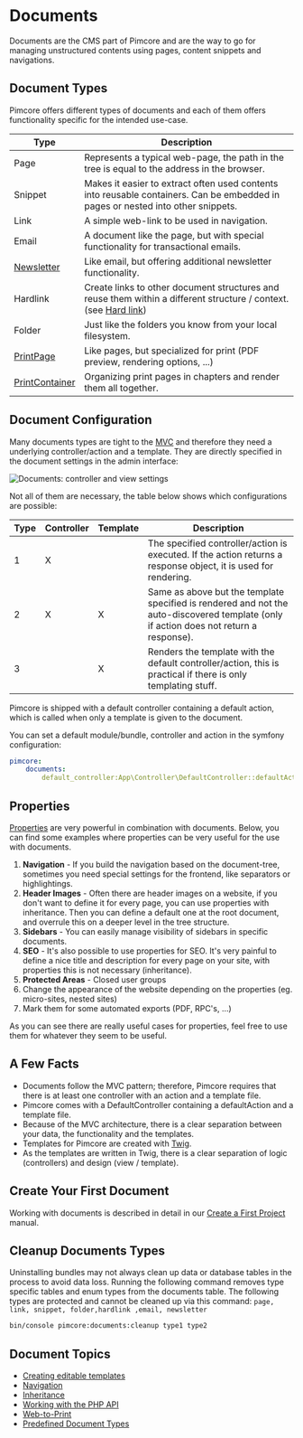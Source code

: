 # Documents
Documents are the CMS part of Pimcore and are the way to go for managing unstructured contents using pages, content snippets and navigations. 

## Document Types
Pimcore offers different types of documents and each of them offers functionality specific for the intended use-case. 

| Type           | Description                                                                                                                                                 | 
|----------------|-------------------------------------------------------------------------------------------------------------------------------------------------------------|
| Page           | Represents a typical web-page, the path in the tree is equal to the address in the browser.                                                                 |
| Snippet        | Makes it easier to extract often used contents into reusable containers. Can be embedded in pages or nested into other snippets.                            |
| Link           | A simple web-link to be used in navigation.                                                                                                                |
| Email          | A document like the page, but with special functionality for transactional emails.                                                                        |
| [Newsletter](./02_Document_Types/05_Newsletter_Documents.md)     | Like email, but offering additional newsletter functionality.                                                                                             |
| Hardlink       | Create links to other document structures and reuse them within a different structure / context. (see [Hard link](https://en.wikipedia.org/wiki/Hard_link)) |
| Folder         | Just like the folders you know from your local filesystem.                                                                                                  | 
| [PrintPage](./02_Document_Types/15_Print_Documents.md)      | Like pages, but specialized for print (PDF preview, rendering options, ...)                                                                                 | 
| [PrintContainer](./02_Document_Types/15_Print_Documents.md) | Organizing print pages in chapters and render them all together.                                                                                            | 


## Document Configuration

Many documents types are tight to the [MVC](../02_MVC/README.md) and therefore they need a underlying controller/action and a template. 
They are directly specified in the document settings in the admin interface: 

![Documents: controller and view settings](../img/documents_controller_and_view_settings.png)

Not all of them are necessary, the table below shows which configurations are possible:

| Type | Controller  | Template | Description                                                                                                                                        |
|------|------------ |----------|----------------------------------------------------------------------------------------------------------------------------------------------------|
| 1    | X           |          | The specified controller/action is executed. If the action returns a response object, it is used for rendering.|
| 2    | X           | X        | Same as above but the template specified is rendered and not the auto-discovered template (only if action does not return a response). |
| 3    |             | X        | Renders the template with the default controller/action, this is practical if there is only templating stuff. |


Pimcore is shipped with a default controller containing a default action, which is called when only a template is given to the document.

You can set a default module/bundle, controller and action in the symfony configuration:

```yaml
pimcore:
    documents:
        default_controller:App\Controller\DefaultController::defaultAction
```  

## Properties

[Properties](../18_Tools_and_Features/07_Properties.md) are very powerful in combination with documents.
Below, you can find some examples where properties can be very useful for the use with documents. 

1. **Navigation** - If you build the navigation based on the document-tree, sometimes you need special settings for the frontend, like separators or highlightings.
2. **Header Images** - Often there are header images on a website, if you don't want to define it for every page, you can use properties with inheritance. Then you can define a default one at the root document, and overrule this on a deeper level in the tree structure.
3. **Sidebars** - You can easily manage visibility of sidebars in specific documents.
4. **SEO** - It's also possible to use properties for SEO. It's very painful to define a nice title and description for every page on your site, with properties this is not necessary (inheritance).
5. **Protected Areas** - Closed user groups
6. Change the appearance of the website depending on the properties (eg. micro-sites, nested sites)
7. Mark them for some automated exports (PDF, RPC's, …)

As you can see there are really useful cases for properties, feel free to use them for whatever they seem to be useful.

## A Few Facts

* Documents follow the MVC pattern; therefore, Pimcore requires that there is at least one controller with an action and a template file.
* Pimcore comes with a DefaultController containing a defaultAction and a template file.
* Because of the MVC architecture, there is a clear separation between your data, the functionality and the templates.
* Templates for Pimcore are created with [Twig](https://twig.symfony.com/).
* As the templates are written in Twig, there is a clear separation of logic (controllers) and design (view / template).

## Create Your First Document 
Working with documents is described in detail in our [Create a First Project](../01_Getting_Started/06_Create_a_First_Project.md) manual. 

## Cleanup Documents Types
Uninstalling bundles may not always clean up data or database tables in the process to avoid data loss.
Running the following command removes type specific tables and enum types from the documents table.
The following types are protected and cannot be cleaned up via this command: `page, link, snippet, folder,hardlink ,email, newsletter`
```bash
bin/console pimcore:documents:cleanup type1 type2
```


## Document Topics
- [Creating editable templates](./01_Editables/README.md) 
- [Navigation](./03_Navigation.md)
- [Inheritance](./11_Inheritance.md)
- [Working with the PHP API](./09_Working_with_PHP_API.md) 
- [Web-to-Print](./02_Document_Types/15_Print_Documents.md)
- [Predefined Document Types](./07_Predefined_Document_Types.md)

